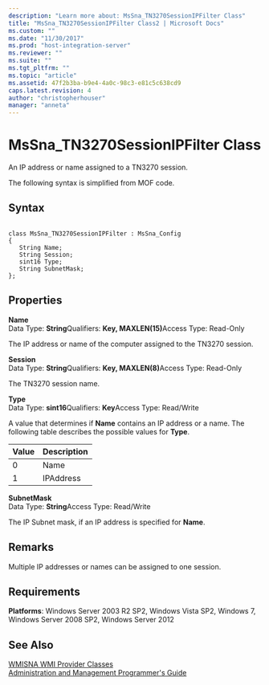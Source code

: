 ```yaml
---
description: "Learn more about: MsSna_TN3270SessionIPFilter Class"
title: "MsSna_TN3270SessionIPFilter Class2 | Microsoft Docs"
ms.custom: ""
ms.date: "11/30/2017"
ms.prod: "host-integration-server"
ms.reviewer: ""
ms.suite: ""
ms.tgt_pltfrm: ""
ms.topic: "article"
ms.assetid: 47f2b3ba-b9e4-4a0c-98c3-e81c5c638cd9
caps.latest.revision: 4
author: "christopherhouser"
manager: "anneta"
---
```

# MsSna_TN3270SessionIPFilter Class
An IP address or name assigned to a TN3270 session.  
  
 The following syntax is simplified from MOF code.  
  
## Syntax  
  
```  
  
class MsSna_TN3270SessionIPFilter : MsSna_Config  
{  
   String Name;  
   String Session;  
   sint16 Type;  
   String SubnetMask;  
};  
```  
  
## Properties  
 **Name**  
 Data Type: **String**Qualifiers: <strong>Key, MAXLEN(15)</strong>Access Type: Read-Only  
  
 The IP address or name of the computer assigned to the TN3270 session.  
  
 **Session**  
 Data Type: **String**Qualifiers: <strong>Key, MAXLEN(8)</strong>Access Type: Read-Only  
  
 The TN3270 session name.  
  
 **Type**  
 Data Type: **sint16**Qualifiers: **Key**Access Type: Read/Write  
  
 A value that determines if **Name** contains an IP address or a name. The following table describes the possible values for **Type**.  
  
|Value|Description|  
|-----------|-----------------|  
|0|Name|  
|1|IPAddress|  
  
 **SubnetMask**  
 Data Type: **String**Access Type: Read/Write  
  
 The IP Subnet mask, if an IP address is specified for **Name**.  
  
## Remarks  
 Multiple IP addresses or names can be assigned to one session.  
  
## Requirements  
 **Platforms**: Windows Server 2003 R2 SP2, Windows Vista SP2, Windows 7, Windows Server 2008 SP2, Windows Server 2012  
  
## See Also  
 [WMISNA WMI Provider Classes](../core/wmisna-wmi-provider-classes2.md)   
 [Administration and Management Programmer's Guide](./administration-and-management-programmer-s-guide2.md)
